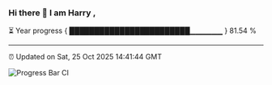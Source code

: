 ### Hi there 👋 I am Harry , 

⏳ Year progress { ████████████████████████▁▁▁▁▁▁ } 81.54 %

---

⏰ Updated on Sat, 25 Oct 2025 14:41:44 GMT

![Progress Bar CI](https://github.com/duykhang68/duykhang68/workflows/Progress%20Bar%20CI/badge.svg)

